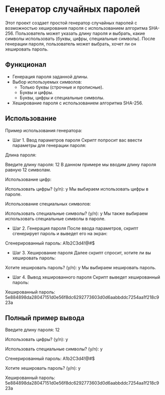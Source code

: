 # Генератор случайных паролей

Этот проект создает простой генератор случайных паролей с возможностью хеширования пароля с использованием алгоритма SHA-256. Пользователь может указать длину пароля и выбрать, какие символы использовать (буквы, цифры, специальные символы). После генерации пароля, пользователь может выбрать, хочет ли он хешировать пароль.

## Функционал

* Генерация пароля заданной длины.
* Выбор используемых символов:
    * Только буквы (строчные и прописные).
    * Буквы и цифры.
    * Буквы, цифры и специальные символы.
* Хеширование пароля с использованием алгоритма SHA-256.
  
## Использование

Пример использования генератора:

* Шаг 1. Ввод параметров пароля
Скрипт попросит вас ввести параметры для генерации пароля:

Длина пароля:

Введите длину пароля: 12
В данном примере мы вводим длину пароля равную 12 символам.

Использование цифр:

Использовать цифры? (y/n): y
Мы выбираем использовать цифры в пароле.

Использование специальных символов:

Использовать специальные символы? (y/n): y
Мы также выбираем использовать специальные символы в пароле.

* Шаг 2. Генерация пароля
После ввода параметров, скрипт сгенерирует пароль и выведет его на экран:

Сгенерированный пароль: A1b2C3d4!@#$

* Шаг 3. Хеширование пароля
Далее скрипт спросит, хотите ли вы хешировать пароль:

Хотите хешировать пароль? (y/n): y
Мы выбираем хешировать пароль.

* Шаг 4. Вывод хешированного пароля
Скрипт выведет хешированный пароль:

Хешированный пароль: 5e884898da28047151d0e56f8dc6292773603d0d6aabbddc7254aa1f218c923a

## Полный пример вывода

Введите длину пароля: 12

Использовать цифры? (y/n): y

Использовать специальные символы? (y/n): y

Сгенерированный пароль: A1b2C3d4!@#$

Хотите хешировать пароль? (y/n): y

Хешированный пароль: 5e884898da28047151d0e56f8dc6292773603d0d6aabbddc7254aa1f218c923a

